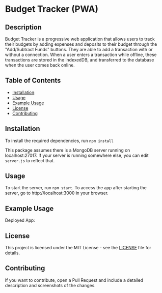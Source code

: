 # Budget Tracker (PWA)

## Description

Budget Tracker is a progressive web application that allows users to track their budgets by adding expenses and deposits to their budget through the "Add/Subtract Funds" buttons. They are able to add a transaction with or without a connection. When a user enters a transaction while offline, these transactions are stored in the indexedDB, and transferred to the database when the user comes back online.

## Table of Contents

-   [Installation](#installation)
-   [Usage](#usage)
-   [Example Usage](#example-usage)
-   [License](#license)
-   [Contributing](#contributing)

## Installation

To install the required dependencies, run `npm install`

This package assumes there is a MongoDB server running on localhost:27017. If your server is running somewhere else, you can edit `server.js` to reflect that.

## Usage

To start the server, run `npm start`. To access the app after starting the server, go to http://localhost:3000 in your browser.

## Example Usage

Deployed App:

## License

This project is licensed under the MIT License - see the [LICENSE](LICENSE) file for details.

## Contributing

If you want to contribute, open a Pull Request and include a detailed description and screenshots of the changes.
